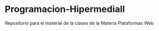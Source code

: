 # Programacion-Hipermediall
Repositorio para el material de la clases de la Materia Plataformas Web
